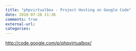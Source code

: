 ```yaml
---
title: "phpvirtualbox - Project Hosting on Google Code"
date: 2010-07-28 11:36
comments: true
external-url:
categories:
---
```

<http://code.google.com/p/phpvirtualbox/>
